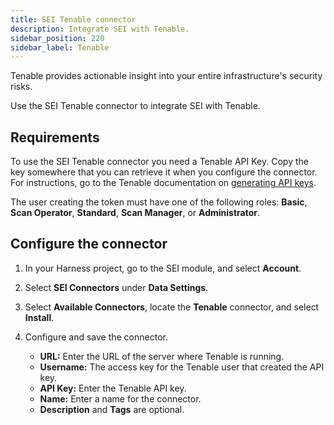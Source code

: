```yaml
---
title: SEI Tenable connector
description: Integrate SEI with Tenable.
sidebar_position: 220
sidebar_label: Tenable
---
```


Tenable provides actionable insight into your entire infrastructure's security risks.

Use the SEI Tenable connector to integrate SEI with Tenable.

## Requirements

To use the SEI Tenable connector you need a Tenable API Key. Copy the key somewhere that you can retrieve it when you configure the connector. For instructions, go to the Tenable documentation on [generating API keys](https://docs.tenable.com/security-center/Content/GenerateAPIKey.htm).

The user creating the token must have one of the following roles: **Basic**, **Scan Operator**, **Standard**, **Scan Manager**, or **Administrator**.

## Configure the connector

1. In your Harness project, go to the SEI module, and select **Account**.
2. Select **SEI Connectors** under **Data Settings**.
3. Select **Available Connectors**, locate the **Tenable** connector, and select **Install**.
4. Configure and save the connector.

   * **URL:** Enter the URL of the server where Tenable is running.
   * **Username:** The access key for the Tenable user that created the API key.
   * **API Key:** Enter the Tenable API key.
   * **Name:** Enter a name for the connector.
   * **Description** and **Tags** are optional.
